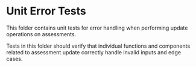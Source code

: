﻿# Unit Error Tests

This folder contains unit tests for error handling when performing update operations on assessments.

Tests in this folder should verify that individual functions and components related to assessment update correctly handle invalid inputs and edge cases.
